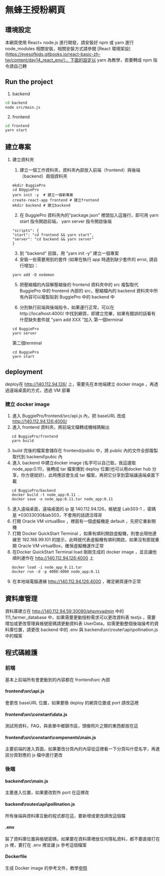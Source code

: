 # 無蜂王授粉網頁
## 環境設定
本網頁使用 React+ node.js 進行開發，請安裝好 npm 或 yarn 進行 node_modules 相關安裝，相關安裝方式請參閱 [React 環境架設](https://eyesofkids.gitbooks.io/react-basic-zh-tw/content/day14_react_env/），下面的設定以 yarn 為教學，若要轉成 npm 指令請自己轉

## Run the project

1. backend
```bash
cd backend
node src/main.js
```
2. frontend
```bash
cd frontend
yarn start
```

## 建立專案
1. 建立資料夾
   1. 建立一個工作資料夾，資料夾內部放入前端（frontend）與後端（backend）兩個資料夾
   ```
   mkdir BuggiePro
   cd BUggiePro
   yarn init -y  # 建立一個新專案
   create-react-app frontend # 建立frontend
   mkdir backend # 建立backend
   ```
   2. 在 BuggiePro 資料夾內的“package.json” 裡頭加入這幾⾏，即可用 yarn start 指令開啟前端， yarn server 指令開啟後端
   
   ```
   "scripts": {
   "start": "cd frontend && yarn start",
   "server": "cd backend && yarn server"
   }
   ```

   3. 到 “backend” ⽬錄，⽤ ”yarn init -y” 建立⼀個專案
   4. 安裝⼀些需要⽤到的套件 (如果在執⾏ app 時遇到缺少套件的 error, 請⾃⾏增加)：
    ```
    yarn add -D nodemon
    ```
   5. 把壓縮檔的內容解壓縮後的 frontend 資料夾中的 src 複製取代 BuggiePro 中的 frontend 內部的 src，壓縮檔內的 backend 資料夾中所有內容可以複製貼到 BuggiePro 中的 backend 中
   
   6.  分別執行前端與後端指令，如果運行正常，可以在 http://localhost:4000/ 中找到網頁，即建立完畢，如果有錯誤的話看有什麼缺失套件就 “yarn add XXX ”加入
    第一個terminal

   ```bash=
   cd BuggiePro
   yarn server
   ```
   第二個terminal
   ```bash=
   cd BuggiePro
   yarn start
   ```

## deployment
deploy在 http://140.112.94.126/ 上，需要先在本地端建立 docker image ，再透過遠端桌面的方式，透過 VM 部署

### 建立 docker image
1. 進入 BuggiePro/frontend/src/api.js 內，把 baseURL 改成 http://140.112.94.126:4000/
2. 進入 frontend 資料夾，將前端文檔轉成機械碼輸出
```bash=
   cd BuggiePro/frontend
   yarn build
```
3. build 完後的檔案會儲存在 frontend/public 中，將 public 內的文件全部複製取代到 backend\pubic 內
4. 進入 backend 中建立docker image (名字可以自己取，我這邊取node_app:0.11)，後轉成 tar 檔案傳到 deploy 位置(也可以用docker hub 分享，你方便就好)，此時應該會生成 tar 檔案，再把它分享到雲端讓遠端桌面下載
```bash=
   cd BuggiePro/backend
   docker build -t node_app:0.11 . 
   docker save -o node_app:0.11.tar node_app:0.11
```
5. 進入遠端桌面，遠端桌面的 ip 是 140.112.94.126，帳號是 Lab303-1 ，密碼是 *03033030&lab303，不會用的話請洽瑋哥
6. 打開 Oracle VM virtualBox ，裡面有一個虛擬機是 default ，先把它重新開機
7. 打開 Docker QuickStart Terminal ，如果有順利開啟虛擬機，則會出現他連線至 192.168.99.101 的提示，此時就代表虛擬機有順利開啟，如果沒有那就重開 Oracle VM virtualBox，確保虛擬機運作正常
8. 在Docker QuickStart Terminal load 剛剛生成的 docker image ，並且讓他順利運作在 http://140.112.94.126:4000 上
```bash=
   docker load -i node_app_0.11.tar
   docker run -d -p 4000:4000 node_app:0.11
```
9. 在本地端電腦連線 http://140.112.94.126:4000 ，確定網頁運作正常

## 資料庫管理
資料庫建立在 http://140.112.94.59:30080/phpmyadmin 中的 111_farmer_database 中，如果需要更動授粉需求可以更改資料表 testjs ，需要增加或更改管理員帳號密碼請更動資料表 UserData，如需更動整個後端操考的資料庫位置，請更改 backend 中的 .env 與 backend\src\router\api\pollination.js 中的檔案

## 程式碼維護
### 前端
基本上前端所有會更動到的內容都在 frontend\src 內部

#### frontend\src\api.js
會更改 baseURL 位置，如果要換 deploy 的網頁位置或 port 請改這裡

#### frontend\src\constant\data.js
測試用資料，FAQ，與表單中鄉鎮市區，頭像照片之類的東西都放在這

#### frontend\src\constant\components\main.js
主要前端的進入頁面，如果要改分頁內的內容從這裡看一下分頁叫什麼名字，再進該分頁對應的 js 檔中進行更改

### 後端

#### backend\src\main.js
主要進入位置，如果要改對外 port 在這裡改

#### backend\routes\api\pollination.js
所有後端與資料庫互動的程式都在這，要新增或更改請改這個檔

#### .env
裝了資料庫位置與帳號密碼，如果要在資料庫裡放任何隱私資料，都不要直接打在 js 裡，要打在 .env 裡並讓 js 參考這個檔案

#### Dockerfile
生成 Docker image 的參考文件，教學[參照](https://peihsinsu.gitbooks.io/docker-note-book/content/docker-build.html)